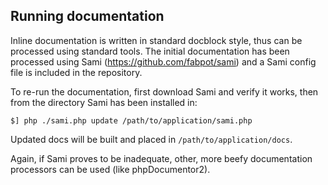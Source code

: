## Running documentation

Inline documentation is written in standard docblock style, thus can be processed using standard tools. The initial documentation has been processed using Sami (https://github.com/fabpot/sami) and a Sami config file is included in the repository.

To re-run the documentation, first download Sami and verify it works, then from the directory Sami has been installed in:

    $] php ./sami.php update /path/to/application/sami.php

Updated docs will be built and placed in `/path/to/application/docs`.

Again, if Sami proves to be inadequate, other, more beefy documentation processors can be used (like phpDocumentor2).